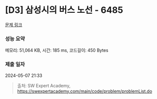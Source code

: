 # [D3] 삼성시의 버스 노선 - 6485 

[문제 링크](https://swexpertacademy.com/main/code/problem/problemDetail.do?contestProbId=AWczm7QaACgDFAWn) 

### 성능 요약

메모리: 51,064 KB, 시간: 185 ms, 코드길이: 450 Bytes

### 제출 일자

2024-05-07 21:33



> 출처: SW Expert Academy, https://swexpertacademy.com/main/code/problem/problemList.do